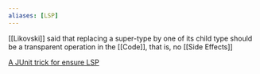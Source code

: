 ```yaml
---
aliases: [LSP]
---
```


[[Likovski]] said that replacing a super-type by one of its child type should be a transparent operation in the [[Code]], that is, no [[Side Effects]]

[A JUnit trick for ensure LSP](https://blog.caplin.com/2010/09/30/a-junit-trick-for-ensuring-solid-design/)